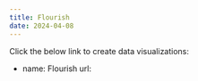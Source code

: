 ```yaml
---
title: Flourish
date: 2024-04-08
---
```


Click the below link to create data visualizations:
  - name: Flourish
    url: <div class="flourish-embed flourish-chart" data-src="visualisation/17476169"><script src="https://public.flourish.studio/resources/embed.js"></script></div>